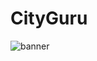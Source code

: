 # CityGuru
![banner](https://github.com/Pravalika203/CityGuru/assets/137174298/87b0d88e-83a3-4d51-ba81-ea5ff7a59b58)
